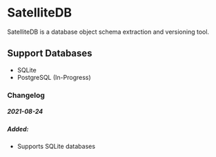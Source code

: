 # SatelliteDB
SatelliteDB is a database object schema extraction and versioning tool.

## Support Databases
- SQLite
- PostgreSQL (In-Progress)

### Changelog

##### 2021-08-24
##### Added:
- Supports SQLite databases

